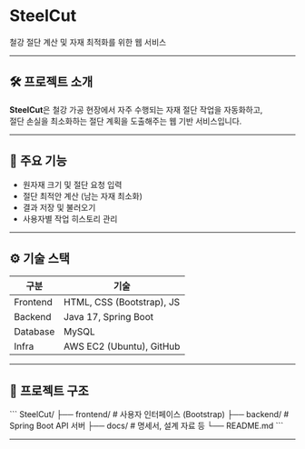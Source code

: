 # SteelCut

철강 절단 계산 및 자재 최적화를 위한 웹 서비스

---

## 🛠️ 프로젝트 소개

**SteelCut**은 철강 가공 현장에서 자주 수행되는 자재 절단 작업을 자동화하고,  
절단 손실을 최소화하는 절단 계획을 도출해주는 웹 기반 서비스입니다.

---

## 🚀 주요 기능

- 원자재 크기 및 절단 요청 입력
- 절단 최적안 계산 (남는 자재 최소화)
- 결과 저장 및 불러오기
- 사용자별 작업 히스토리 관리

---

## ⚙️ 기술 스택

| 구분       | 기술                          |
|------------|-------------------------------|
| Frontend   | HTML, CSS (Bootstrap), JS     |
| Backend    | Java 17, Spring Boot          |
| Database   | MySQL                         |
| Infra      | AWS EC2 (Ubuntu), GitHub      |

---

## 🧩 프로젝트 구조

\`\`\`
SteelCut/
├── frontend/   # 사용자 인터페이스 (Bootstrap)
├── backend/    # Spring Boot API 서버
├── docs/       # 명세서, 설계 자료 등
└── README.md
\`\`\`

---
